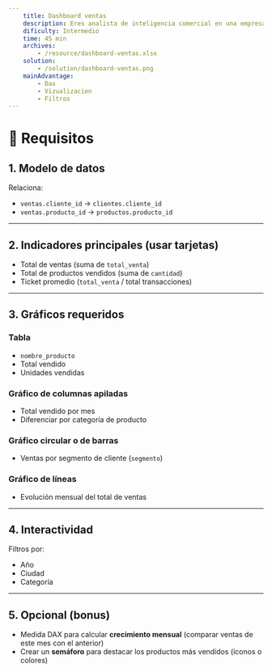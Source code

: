 ```yaml
---
    title: Dashboard ventas
    description: Eres analista de inteligencia comercial en una empresa de tecnología. Tu objetivo es analizar el comportamiento de ventas para mejorar las decisiones de negocio.
    dificulty: Intermedio
    time: 45 min
    archives: 
        - /resource/dashboard-ventas.xlsx
    solution:
        - /solution/dashboard-ventas.png
    mainAdvantage: 
        - Dax            
        - Vizualizacion            
        - Filtros
---
```


# 📌 Requisitos

## 1. Modelo de datos

Relaciona:

- `ventas.cliente_id` → `clientes.cliente_id`
- `ventas.producto_id` → `productos.producto_id`

---

## 2. Indicadores principales (usar tarjetas)

- Total de ventas (suma de `total_venta`)
- Total de productos vendidos (suma de `cantidad`)
- Ticket promedio (`total_venta` / total transacciones)

---

## 3. Gráficos requeridos

### Tabla

- `nombre_producto`
- Total vendido
- Unidades vendidas

### Gráfico de columnas apiladas

- Total vendido por mes
- Diferenciar por categoría de producto

### Gráfico circular o de barras

- Ventas por segmento de cliente (`segmento`)

### Gráfico de líneas

- Evolución mensual del total de ventas

---

## 4. Interactividad

Filtros por:

- Año
- Ciudad
- Categoría

---

## 5. Opcional (bonus)

- Medida DAX para calcular **crecimiento mensual** (comparar ventas de este mes con el anterior)
- Crear un **semáforo** para destacar los productos más vendidos (íconos o colores)
